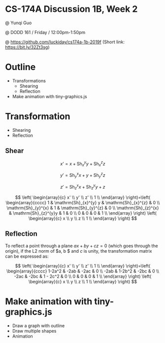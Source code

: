 
# CS-174A Discussion 1B, Week 2

@ Yunqi Guo

@ DODD 161 / Friday / 12:00pm-1:50pm

@ https://github.com/luckiday/cs174a-1b-2019f   (Short link: https://bit.ly/32Zt3sg)

# Outline

- Transformations
  - Shearing
  - Reflection
- Make animation with tiny-graphics.js

# Transformation

- Shearing
- Reflection

## Shear

$$
x’ = x + \mathrm{Sh}_{x}^{y} y + \mathrm{Sh}_{x}^{z} z
$$

$$
y' = \mathrm{Sh}_{y}^{x}x + y +\mathrm{Sh}_{y}^{z}z
$$

$$
z' = \mathrm{Sh}_{z}^{x}x + \mathrm{Sh}_{z}^{y}y + z
$$

$$
\left(
\begin{array}{c}
 x' \\
 y' \\
 z' \\
 1 \\
\end{array}
\right)=\left(
\begin{array}{cccc}
 1 & \mathrm{Sh}_{x}^{y} y & \mathrm{Sh}_{x}^{z} & 0 \\
 \mathrm{Sh}_{y}^{x} & 1 & \mathrm{Sh}_{y}^{z} & 0 \\
 \mathrm{Sh}_{z}^{x} & \mathrm{Sh}_{z}^{y}y & 1 & 0 \\
 0 & 0 & 0 & 1 \\
\end{array}
\right) \left(
\begin{array}{c}
 x \\
 y \\
 z \\
 1 \\
\end{array}
\right)
$$

## Reflection
To reflect a point through a plane 
$ax + by + cz = 0$ 
(which goes through the origin), if the L2 norm of $a, b $ and $c$ is unity, the transformation matrix can be expressed as:


$$
\left(
\begin{array}{c}
 x' \\
 y' \\
 z' \\
 1 \\
\end{array}
\right)=\left(
\begin{array}{cccc}
 1-2a^2 & -2ab & -2ac & 0 \\
 -2ab & 1-2b^2 & -2bc & 0 \\
 -2ac & -2bc & 1 - 2c^2 & 0 \\
 0 & 0 & 0 & 1 \\
\end{array}
\right) \left(
\begin{array}{c}
 x \\
 y \\
 z \\
 1 \\
\end{array}
\right)
$$


# Make animation with tiny-graphics.js

- Draw a graph with outline
- Draw multiple shapes
- Animation
